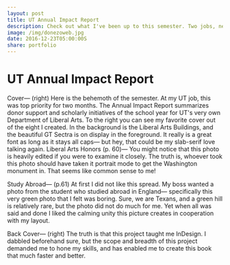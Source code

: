 ```yaml
---
layout: post
title: UT Annual Impact Report
description: Check out what I've been up to this semester. Two jobs, new projects, and somehow straight A's.
image: /img/donezoweb.jpg
date: 2016-12-23T05:00:00S 
share: portfolio 
---
```


# UT Annual Impact Report

Cover— (right) Here is the behemoth of the semester. At my UT job, this was top priority for two months. The Annual Impact Report summarizes donor support and scholarly initiatives of the school year for UT's very own Department of Liberal Arts. To the right you can see my favorite cover out of the eight I created. In the background is the Liberal Arts Buildings, and the beautiful GT Sectra is on display in the foreground. It really is a great font as long as it stays all caps— but hey, that could be my slab-serif love talking again. 
Liberal Arts Honors (p. 60)— You might notice that this photo is heavily edited if you were to examine it closely. The truth is, whoever took this photo should have taken it portrait mode to get the Washington monument in. That seems like common sense to me!

Study Abroad— (p.61) At first I did not like this spread. My boss wanted a photo from the student who studied abroad in England— specifically this very green photo that I felt was boring. Sure, we are Texans, and a green hill is relatively rare, but the photo did not do much for me. Yet when all was said and done I liked the calming unity this picture creates in cooperation with my layout. 

Back Cover— (right) The truth is that this project taught me InDesign. I dabbled beforehand sure, but the scope and breadth of this project demanded me to hone my skills, and has enabled me to create this book that much faster and better.